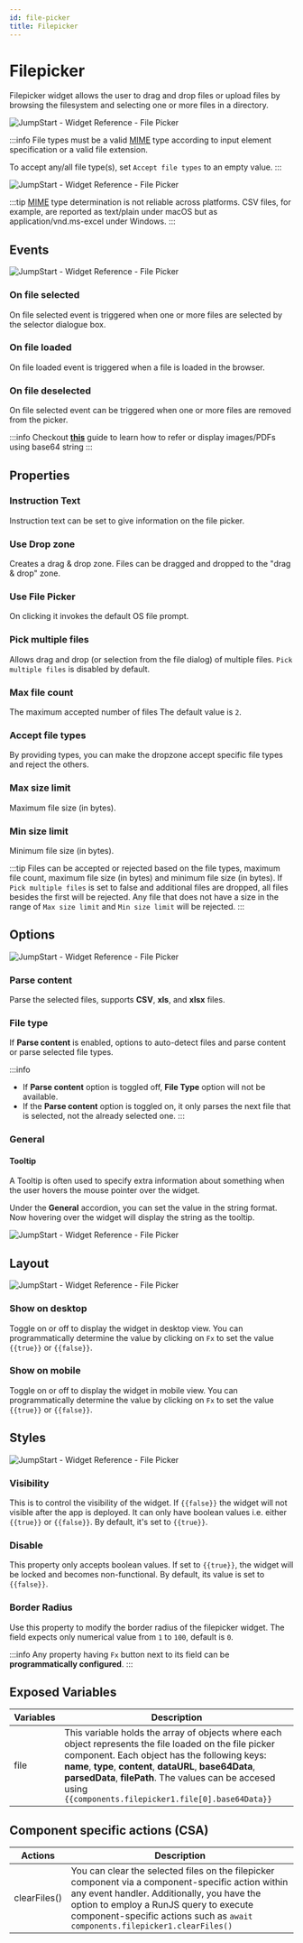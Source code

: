 ```yaml
---
id: file-picker
title: Filepicker
---
```

# Filepicker

Filepicker widget allows the user to drag and drop files or upload files by browsing the filesystem and selecting one or more files in a directory.

<div style={{textAlign: 'center'}}>

<img className="screenshot-full" src="/img/widgets/filepicker/picker.png" alt="JumpStart - Widget Reference - File Picker" />

</div>

:::info
 File types must be a valid [MIME](https://developer.mozilla.org/en-US/docs/Web/HTTP/Basics_of_HTTP/MIME_types/Common_types) type according to input element specification or a valid file extension.

 To accept any/all file type(s), set `Accept file types` to an empty value.
:::

<div style={{textAlign: 'center'}}>

<img className="screenshot-full" src="/img/widgets/filepicker/file-type.gif" alt="JumpStart - Widget Reference - File Picker" />

</div>

:::tip
[MIME](https://developer.mozilla.org/en-US/docs/Web/HTTP/Basics_of_HTTP/MIME_types/Common_types) type determination is not reliable across platforms. CSV files, for example, are reported as text/plain under macOS but as application/vnd.ms-excel under Windows.
:::

## Events

<div style={{textAlign: 'center'}}>

<img className="screenshot-full" src="/img/widgets/filepicker/events.png" alt="JumpStart - Widget Reference - File Picker" />

</div>

### On file selected

On file selected event is triggered when one or more files are selected by the selector dialogue box.

### On file loaded

On file loaded event is triggered when a file is loaded in the browser.

### On file deselected

On file selected event can be triggered when one or more files are removed from the picker.

:::info
Checkout **[this](/docs/how-to/loading-image-pdf-from-db)** guide to learn how to refer or display images/PDFs using base64 string
:::

## Properties

### Instruction Text

Instruction text can be set to give information on the file picker.

### Use Drop zone

Creates a drag & drop zone. Files can be dragged and dropped to the "drag & drop" zone.

### Use File Picker

On clicking it invokes the default OS file prompt.

### Pick multiple files 

Allows drag and drop (or selection from the file dialog) of multiple files. `Pick multiple files` is disabled by default.

### Max file count

The maximum accepted number of files The default value is `2`.

### Accept file types

By providing types, you can make the dropzone accept specific file types and reject the others.

### Max size limit

Maximum file size (in bytes).

### Min size limit

Minimum file size (in bytes).

:::tip
Files can be accepted or rejected based on the file types, maximum file count, maximum file size (in bytes) and minimum file size (in bytes).
If `Pick multiple files` is set to false and additional files are dropped, all files besides the first will be rejected. 
Any file that does not have a size in the range of `Max size limit` and `Min size limit` will be rejected.
:::

## Options

<div style={{textAlign: 'center'}}>

<img className="screenshot-full" src="/img/widgets/filepicker/options.png" alt="JumpStart - Widget Reference - File Picker" />

</div>

### Parse content

Parse the selected files, supports **CSV**, **xls**, and **xlsx** files.

### File type

If **Parse content** is enabled, options to auto-detect files and parse content or parse selected file types.

:::info
- If **Parse content** option is toggled off, **File Type** option will not be available.
- If the **Parse content** option is toggled on, it only parses the next file that is selected, not the already selected one.
:::

### General
#### Tooltip

A Tooltip is often used to specify extra information about something when the user hovers the mouse pointer over the widget.

Under the <b>General</b> accordion, you can set the value in the string format. Now hovering over the widget will display the string as the tooltip.

<div style={{textAlign: 'center'}}>

<img className="screenshot-full" src="/img/tooltip.png" alt="JumpStart - Widget Reference - File Picker" />

</div>

## Layout

<div style={{textAlign: 'center'}}>

<img className="screenshot-full" src="/img/widgets/filepicker/layout.png" alt="JumpStart - Widget Reference - File Picker" />

</div>

### Show on desktop

Toggle on or off to display the widget in desktop view. You can programmatically determine the value by clicking on `Fx` to set the value `{{true}}` or `{{false}}`.
### Show on mobile

Toggle on or off to display the widget in mobile view. You can programmatically determine the value by clicking on `Fx` to set the value `{{true}}` or `{{false}}`.

## Styles

<div style={{textAlign: 'center'}}>

<img className="screenshot-full" src="/img/widgets/filepicker/styles.png" alt="JumpStart - Widget Reference - File Picker" />

</div>

### Visibility

This is to control the visibility of the widget. If `{{false}}` the widget will not visible after the app is deployed. It can only have boolean values i.e. either `{{true}}` or `{{false}}`. By default, it's set to `{{true}}`.

### Disable

This property only accepts boolean values. If set to `{{true}}`, the widget will be locked and becomes non-functional. By default, its value is set to `{{false}}`.

### Border Radius

Use this property to modify the border radius of the filepicker widget. The field expects only numerical value from `1` to `100`, default is `0`.

:::info
Any property having `Fx` button next to its field can be **programmatically configured**.
:::

## Exposed Variables

| Variables      | Description |
| ----------- | ----------- |
| file | This variable holds the array of objects where each object represents the file loaded on the file picker component. Each object has the following keys: **name**, **type**, **content**, **dataURL**, **base64Data**, **parsedData**, **filePath**. The values can be accesed using `{{components.filepicker1.file[0].base64Data}}` |

## Component specific actions (CSA)

| Actions | Description |
| -------- | ----------- |
| clearFiles() | You can clear the selected files on the filepicker component via a component-specific action within any event handler. Additionally, you have the option to employ a RunJS query to execute component-specific actions such as `await components.filepicker1.clearFiles()` |
